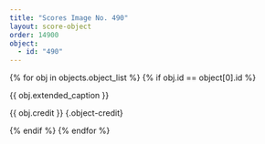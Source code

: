 ```yaml
---
title: "Scores Image No. 490"
layout: score-object
order: 14900
object:
  - id: "490"
---
```


{% for obj in objects.object_list %}
{% if obj.id == object[0].id %}

{{ obj.extended_caption }}

{{ obj.credit }} {.object-credit}

{% endif %}
{% endfor %}
